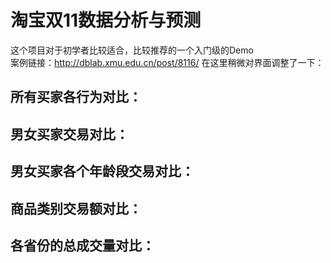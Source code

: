 # 淘宝双11数据分析与预测
这个项目对于初学者比较适合，比较推荐的一个入门级的Demo  
案例链接：http://dblab.xmu.edu.cn/post/8116/
在这里稍微对界面调整了一下：
## 所有买家各行为对比：

## 男女买家交易对比：

## 男女买家各个年龄段交易对比：

## 商品类别交易额对比：

## 各省份的总成交量对比：
